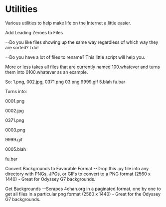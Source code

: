 # Utilities
Various utilities to help make life on the Internet a little easier.

Add Leading Zeroes to Files

--Do you like files showing up the same way regardless of which way they are sorted? I do!

--Do you have a lot of files to rename? This little script will help you.

More or less takes all files that are currently named 100.whatever and turns them into 0100.whatever as an example. 

So: 1.png, 002.jpg, 0371.png 03.png 9999.gif 5.blah fu.bar

Turns into:

0001.png

0002.jpg

0371.png

0003.png

9999.gif

0005.blah

fu.bar

Convert Backgrounds to Favorable Format
--Drop this .py file into any directory with PNGs, JPGs, or GIFs to convert to a PNG format (2560 x 1440) - Great for Odyssey G7 backgrounds.

Get Backgrounds
--Scrapes 4chan.org in a paginated format, one by one to get all files in a particular png format (2560 x 1440) - Great for the Odyssey G7 backgrounds.
